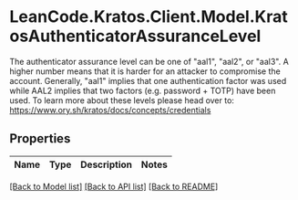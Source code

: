 # LeanCode.Kratos.Client.Model.KratosAuthenticatorAssuranceLevel
The authenticator assurance level can be one of \"aal1\", \"aal2\", or \"aal3\". A higher number means that it is harder for an attacker to compromise the account.  Generally, \"aal1\" implies that one authentication factor was used while AAL2 implies that two factors (e.g. password + TOTP) have been used.  To learn more about these levels please head over to: https://www.ory.sh/kratos/docs/concepts/credentials

## Properties

Name | Type | Description | Notes
------------ | ------------- | ------------- | -------------

[[Back to Model list]](../../README.md#documentation-for-models) [[Back to API list]](../../README.md#documentation-for-api-endpoints) [[Back to README]](../../README.md)

